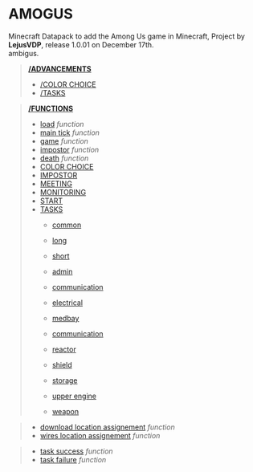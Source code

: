 # AMOGUS

Minecraft Datapack to add the Among Us game in Minecraft,
Project by **LejusVDP**, release 1.0.01 on December 17th.  
ambigus.  
> [**/ADVANCEMENTS**](./data/amogus/advancements)  
> - [/COLOR CHOICE](./data/amogus/advancements/colorpick)  
> - [/TASKS](./data/amogus/advancements/tasks)  

> [**/FUNCTIONS**](./data/amogus/functions)  
> - [load](./data/amogus/functions/load.mcfunction)  *function*
> - [main tick](./data/amogus/functions/tick.mcfunction) *function*
> - [game](./data/amogus/functions/game.mcfunction) *function*
> - [impostor](./data/amogus/functions/impostor.mcfunction) *function*
> - [death](./data/amogus/functions/death.mcfunction) *function*
> - [COLOR CHOICE](./data/amogus/functions/color_pick)
> - [IMPOSTOR](./data/amogus/functions/impostor)
> - [MEETING](./data/amogus/functions/meeting)
> - [MONITORING](./data/amogus/functions/monitoring)
> - [START](./data/amogus/functions/start)
> - [TASKS](./data/amogus/functions/tasks)
>   - [common](./data/amogus/functions/tasks/common)
>   - [long](./data/amogus/functions/tasks/long)
>   - [short](./data/amogus/functions/tasks/short)
>   
>   - [admin](./data/amogus/functions/tasks/admin)
>   - [communication](./data/amogus/functions/tasks/communication)
>   - [electrical](./data/amogus/functions/tasks/electrical)
>   - [medbay](./data/amogus/functions/tasks/medbay)
>   - [communication](./data/amogus/functions/tasks/navigation)
>   - [reactor](./data/amogus/functions/tasks/reactor)
>   - [shield](./data/amogus/functions/tasks/shield)
>   - [storage](./data/amogus/functions/tasks/storage)
>   - [upper engine](./data/amogus/functions/tasks/upper_engine)
>   - [weapon](./data/amogus/functions/tasks/weapon)

>   - [download location assignement](./data/amogus/functions/tasks/downlad_loc/assign.mcfunction) *function*
>   - [wires location assignement](./data/amogus/functions/tasks/wires_loc/assign.mcfunction) *function*

>   - [task success](./data/amogus/functions/tasks/end.mcfunction) *function*
>   - [task failure](./data/amogus/functions/tasks/fail.mcfunction) *function*
